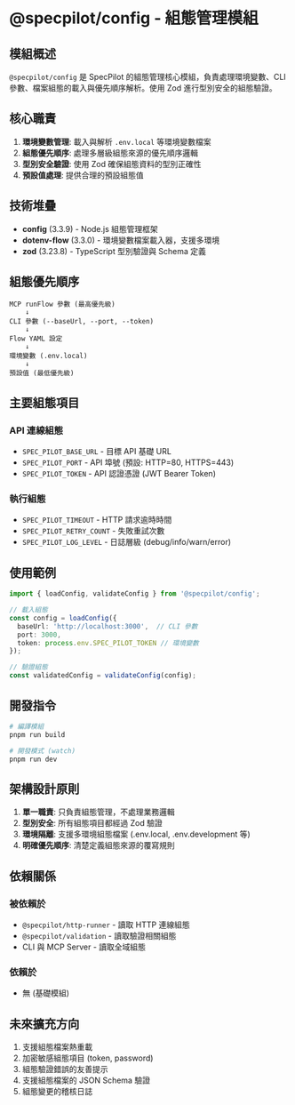# @specpilot/config - 組態管理模組

## 模組概述

`@specpilot/config` 是 SpecPilot 的組態管理核心模組，負責處理環境變數、CLI 參數、檔案組態的載入與優先順序解析。使用 Zod 進行型別安全的組態驗證。

## 核心職責

1. **環境變數管理**: 載入與解析 `.env.local` 等環境變數檔案
2. **組態優先順序**: 處理多層級組態來源的優先順序邏輯
3. **型別安全驗證**: 使用 Zod 確保組態資料的型別正確性
4. **預設值處理**: 提供合理的預設組態值

## 技術堆疊

- **config** (3.3.9) - Node.js 組態管理框架
- **dotenv-flow** (3.3.0) - 環境變數檔案載入器，支援多環境
- **zod** (3.23.8) - TypeScript 型別驗證與 Schema 定義

## 組態優先順序

```
MCP runFlow 參數 (最高優先級)
    ↓
CLI 參數 (--baseUrl, --port, --token)
    ↓
Flow YAML 設定
    ↓
環境變數 (.env.local)
    ↓
預設值 (最低優先級)
```

## 主要組態項目

### API 連線組態
- `SPEC_PILOT_BASE_URL` - 目標 API 基礎 URL
- `SPEC_PILOT_PORT` - API 埠號 (預設: HTTP=80, HTTPS=443)
- `SPEC_PILOT_TOKEN` - API 認證憑證 (JWT Bearer Token)

### 執行組態
- `SPEC_PILOT_TIMEOUT` - HTTP 請求逾時時間
- `SPEC_PILOT_RETRY_COUNT` - 失敗重試次數
- `SPEC_PILOT_LOG_LEVEL` - 日誌層級 (debug/info/warn/error)

## 使用範例

```typescript
import { loadConfig, validateConfig } from '@specpilot/config';

// 載入組態
const config = loadConfig({
  baseUrl: 'http://localhost:3000',  // CLI 參數
  port: 3000,
  token: process.env.SPEC_PILOT_TOKEN // 環境變數
});

// 驗證組態
const validatedConfig = validateConfig(config);
```

## 開發指令

```bash
# 編譯模組
pnpm run build

# 開發模式 (watch)
pnpm run dev
```

## 架構設計原則

1. **單一職責**: 只負責組態管理，不處理業務邏輯
2. **型別安全**: 所有組態項目都經過 Zod 驗證
3. **環境隔離**: 支援多環境組態檔案 (.env.local, .env.development 等)
4. **明確優先順序**: 清楚定義組態來源的覆寫規則

## 依賴關係

### 被依賴於
- `@specpilot/http-runner` - 讀取 HTTP 連線組態
- `@specpilot/validation` - 讀取驗證相關組態
- CLI 與 MCP Server - 讀取全域組態

### 依賴於
- 無 (基礎模組)

## 未來擴充方向

1. 支援組態檔案熱重載
2. 加密敏感組態項目 (token, password)
3. 組態驗證錯誤的友善提示
4. 支援組態檔案的 JSON Schema 驗證
5. 組態變更的稽核日誌
